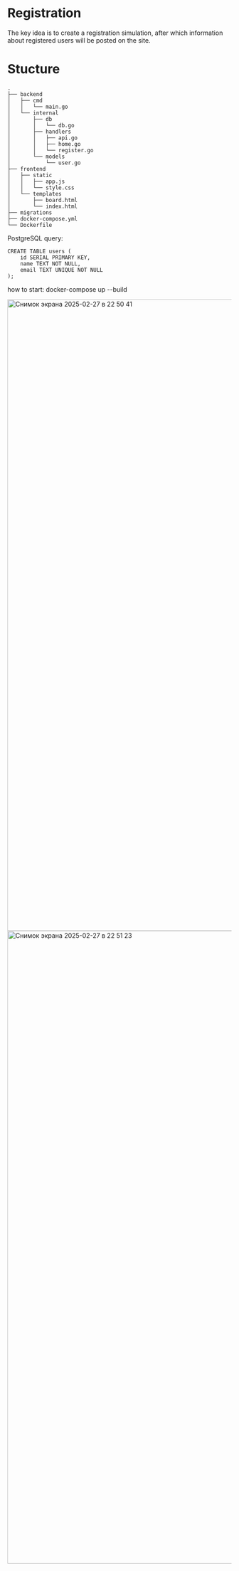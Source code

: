 # Registration
The key idea is to create a registration simulation, after which information about registered users will be posted on the site.

# Stucture 
```
.
├── backend
│   ├── cmd
│   │   └── main.go
│   └── internal
│       ├── db
│       │   └── db.go
│       ├── handlers
│       │   ├── api.go
│       │   ├── home.go
│       │   └── register.go
│       └── models
│           └── user.go
├── frontend
│   ├── static
│   │   ├── app.js
│   │   └── style.css
│   └── templates
│       ├── board.html
│       └── index.html
├── migrations
├── docker-compose.yml
└── Dockerfile

```

PostgreSQL query: 
```
CREATE TABLE users (
    id SERIAL PRIMARY KEY,
    name TEXT NOT NULL,
    email TEXT UNIQUE NOT NULL
);
```
how to start: docker-compose up --build

<img width="1420" alt="Снимок экрана 2025-02-27 в 22 50 41" src="https://github.com/user-attachments/assets/cc0e9a8c-9d76-4fb4-b7b9-3f632910c4c6" />

<img width="1423" alt="Снимок экрана 2025-02-27 в 22 51 23" src="https://github.com/user-attachments/assets/81866e70-1a4a-4cbd-866d-d6d676c82445" />
